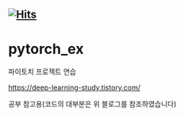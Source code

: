 [![Hits](https://hits.seeyoufarm.com/api/count/incr/badge.svg?url=https%3A%2F%2Fgithub.com%2F327aem%2Fpytorch_ex&count_bg=%2379C83D&title_bg=%23555555&icon=&icon_color=%23E7E7E7&title=view&edge_flat=false)](https://hits.seeyoufarm.com)
-----------
# pytorch_ex
파이토치 프로젝트 연습

https://deep-learning-study.tistory.com/

공부 참고용(코드의 대부분은 위 블로그를 참조하였습니다)
